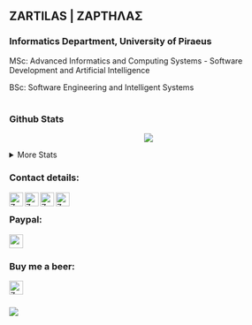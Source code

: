 ## ZARTILAS | ΖΑΡΤΗΛΑΣ
###  Informatics Department,  University of Piraeus
MSc: Advanced Informatics and Computing Systems - Software Development and Αrtificial Intelligence

BSc: Software Engineering and Intelligent Systems
#
<!DOCTYPE html>
<html>
<head>
 <meta name="viewport" content="width=device-width, initial-scale=1">
</div> 

<body>
 
 ### Github Stats
 
<p align="center">
 <img src="https://github-readme-streak-stats.herokuapp.com?user=zartilas&theme=github-dark&hide_border=false&border=C3D1D9&date_format=j%20M%5B%20Y%5D&fire=FF5D00F4&sideLabels=58A6FF&currStreakLabel=58A6FF&dates=C3D1D9&sideNums=C3D1D9&currStreakNum=C3D1D9&stroke=1F6FEBF4&ring=1F6FEB")](https://git.io/streak-stats)
 </p>
 
<details>
 <summary>More Stats</summary>
 
 <br />
 
![GitHub stats](https://github-readme-stats.vercel.app/api?username=zartilas&theme=github_dark&show_icons=true&include_all_commits=true&count_private=true&custom_title=Stats)
         
[![Top Langs](https://github-readme-stats.vercel.app/api/top-langs/?username=zartilas&langs_count=7&theme=github_dark&layout=compact&hide=asp.net,html,css,shaderlab,hlsl,ruby)](https://github.com/zartilas/github-readme-stats)
 
</details>
 
 

<h3 align="left"> Contact details:</h3>
<p align="left">
 
<a href="mailto: vzartilas@pm.me">
  <img align="left" alt="Zartilas | Email" width="25px" src="https://user-images.githubusercontent.com/36131492/158048905-c0270fc9-1d5b-42d2-a29b-ff51eb2e1448.png"/>
</a>
<a href="https://t.me/zartilas">
  <img align="left" alt="Zartilas | Telegram" width="25px" src="https://user-images.githubusercontent.com/36131492/158048809-25f4d2db-73d0-4837-9273-64f8f2331bdf.png" />
</a>
<a href="https://linkedin.com/in/zartilas">
  <img align="left" alt="Zartilas | Linkedin" width="25px" src="https://user-images.githubusercontent.com/36131492/158049011-d9da229d-2dd3-4ff7-a4bc-9e8c6cd4a489.png"/>
 </a>
<a href="https://instagram.com/zartilas">
  <img align="left" alt="Zartilas | Instagram" width="25px" src="https://user-images.githubusercontent.com/36131492/158049056-56e3a853-a309-4bc5-a85a-a03fa8e51ce8.png"/>
</a>  
  
<!-- <a href="https://linkedin.com/in/zartilas" target="blank"><h4> • Linked-In <h4/></a> 
<a href="https://instagram.com/zartilas" target="blank"><h4> • Instagram <h4/></a>
<a href="https://t.me/zartilas" target="blank"><h4> • Telegram <h4/></a> -->
    
</p>


  <br />
 
### Paypal:
 
<a href="https://www.paypal.com/paypalme/zartilas">
  <img align="center"  width="25px" src="https://user-images.githubusercontent.com/36131492/158049124-995c368d-af07-4393-93e2-c32c717aae0e.png"/>                               
</a> 
 
 
### Buy me a beer:

 <a href="https://www.buymeacoffee.com/zartilas">
  <img align="left" alt="Zartilas | Beer" width="25px" src="https://user-images.githubusercontent.com/36131492/158049231-e04046f9-4f53-4abc-acd7-0f4a72bb90e5.png"/> 
</a> 
 
  <br />
  <br />
</body>
</html>
 
 ![](https://visitor-badge.laobi.icu/badge?page_id=zartilas.zartilas)
